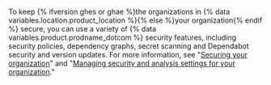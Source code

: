 To keep {% ifversion ghes or ghae %}the organizations in {% data variables.location.product_location %}{% else %}your organization{% endif %} secure, you can use a variety of {% data variables.product.prodname_dotcom %} security features, including security policies, dependency graphs, secret scanning and Dependabot security and version updates. For more information, see "[Securing your organization](/code-security/getting-started/securing-your-organization)" and "[Managing security and analysis settings for your organization](/organizations/keeping-your-organization-secure/managing-security-and-analysis-settings-for-your-organization)."
